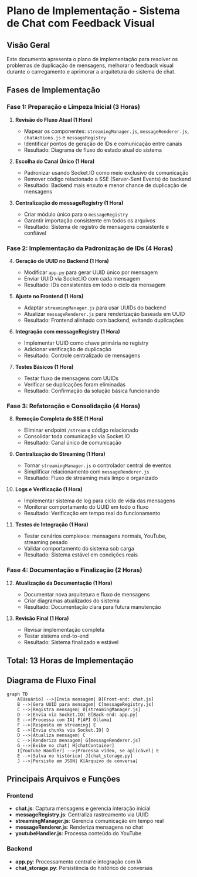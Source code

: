 # Plano de Implementação - Sistema de Chat com Feedback Visual

## Visão Geral
Este documento apresenta o plano de implementação para resolver os problemas de duplicação de mensagens, melhorar o feedback visual durante o carregamento e aprimorar a arquitetura do sistema de chat.

## Fases de Implementação

### Fase 1: Preparação e Limpeza Inicial (3 Horas)

1. **Revisão do Fluxo Atual (1 Hora)**
   - Mapear os componentes: `streamingManager.js`, `messageRenderer.js`, `chatActions.js` e `messageRegistry`
   - Identificar pontos de geração de IDs e comunicação entre canais
   - Resultado: Diagrama de fluxo do estado atual do sistema

2. **Escolha do Canal Único (1 Hora)**
   - Padronizar usando Socket.IO como meio exclusivo de comunicação
   - Remover código relacionado a SSE (Server-Sent Events) do backend
   - Resultado: Backend mais enxuto e menor chance de duplicação de mensagens

3. **Centralização do messageRegistry (1 Hora)**
   - Criar módulo único para o `messageRegistry`
   - Garantir importação consistente em todos os arquivos
   - Resultado: Sistema de registro de mensagens consistente e confiável

### Fase 2: Implementação da Padronização de IDs (4 Horas)

4. **Geração de UUID no Backend (1 Hora)**
   - Modificar `app.py` para gerar UUID único por mensagem
   - Enviar UUID via Socket.IO com cada mensagem
   - Resultado: IDs consistentes em todo o ciclo da mensagem

5. **Ajuste no Frontend (1 Hora)**
   - Adaptar `streamingManager.js` para usar UUIDs do backend
   - Atualizar `messageRenderer.js` para renderização baseada em UUID
   - Resultado: Frontend alinhado com backend, evitando duplicações

6. **Integração com messageRegistry (1 Hora)**
   - Implementar UUID como chave primária no registry
   - Adicionar verificação de duplicação
   - Resultado: Controle centralizado de mensagens

7. **Testes Básicos (1 Hora)**
   - Testar fluxo de mensagens com UUIDs
   - Verificar se duplicações foram eliminadas
   - Resultado: Confirmação da solução básica funcionando

### Fase 3: Refatoração e Consolidação (4 Horas)

8. **Remoção Completa do SSE (1 Hora)**
   - Eliminar endpoint `/stream` e código relacionado
   - Consolidar toda comunicação via Socket.IO
   - Resultado: Canal único de comunicação

9. **Centralização do Streaming (1 Hora)**
   - Tornar `streamingManager.js` o controlador central de eventos
   - Simplificar relacionamento com `messageRenderer.js`
   - Resultado: Fluxo de streaming mais limpo e organizado

10. **Logs e Verificação (1 Hora)**
    - Implementar sistema de log para ciclo de vida das mensagens
    - Monitorar comportamento do UUID em todo o fluxo
    - Resultado: Verificação em tempo real do funcionamento

11. **Testes de Integração (1 Hora)**
    - Testar cenários complexos: mensagens normais, YouTube, streaming pesado
    - Validar comportamento do sistema sob carga
    - Resultado: Sistema estável em condições reais

### Fase 4: Documentação e Finalização (2 Horas)

12. **Atualização da Documentação (1 Hora)**
    - Documentar nova arquitetura e fluxo de mensagens
    - Criar diagramas atualizados do sistema
    - Resultado: Documentação clara para futura manutenção

13. **Revisão Final (1 Hora)**
    - Revisar implementação completa
    - Testar sistema end-to-end
    - Resultado: Sistema finalizado e estável

## Total: 13 Horas de Implementação

## Diagrama de Fluxo Final

```mermaid
graph TD
    A[Usuário] -->|Envia mensagem| B[Front-end: chat.js]
    B -->|Gera UUID para mensagem| C[messageRegistry.js]
    C -->|Registra mensagem| D[streamingManager.js]
    D -->|Envia via Socket.IO| E[Back-end: app.py]
    E -->|Processa com IA| F[API Ollama]
    F -->|Resposta em streaming| E
    E -->|Envia chunks via Socket.IO| D
    D -->|Atualiza mensagem| C
    C -->|Renderiza mensagem| G[messageRenderer.js]
    G -->|Exibe no chat| H[chatContainer]
    I[YouTube Handler] -->|Processa vídeo, se aplicável| E
    E -->|Salva no histórico| J[chat_storage.py]
    J -->|Persiste em JSON| K[Arquivo de conversa]
```

## Principais Arquivos e Funções

### Frontend
- **chat.js**: Captura mensagens e gerencia interação inicial
- **messageRegistry.js**: Centraliza rastreamento via UUID
- **streamingManager.js**: Gerencia comunicação em tempo real
- **messageRenderer.js**: Renderiza mensagens no chat
- **youtubeHandler.js**: Processa conteúdo do YouTube

### Backend
- **app.py**: Processamento central e integração com IA
- **chat_storage.py**: Persistência do histórico de conversas 